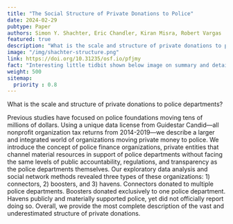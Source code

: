 ```yaml
---
title: "The Social Structure of Private Donations to Police"
date: 2024-02-29
pubtype: Paper
authors: Simon Y. Shachter, Eric Chandler, Kiran Misra, Robert Vargas
featured: true
description: "What is the scale and structure of private donations to police departments ..."
image: "/img/shachter-structure.png"
link: https://doi.org/10.31235/osf.io/pfjmy 
fact: "Interesting little tidbit shown below image on summary and detail page"
weight: 500
sitemap:
  priority : 0.8
---
```

What is the scale and structure of private donations to police departments? 

Previous studies have focused on police foundations moving tens of millions of dollars. Using a unique data license from Guidestar Candid—all nonprofit organization tax returns from 2014-2019—we describe a larger and integrated world of organizations moving private money to police. We introduce the concept of police finance organizations, private entities that channel material resources in support of police departments without facing the same levels of public accountability, regulations, and transparency as the police departments themselves. Our exploratory data analysis and social network methods revealed three types of these organizations: 1) connectors, 2) boosters, and 3) havens. Connectors donated to multiple police departments. Boosters donated exclusively to one police department. Havens publicly and materially supported police, yet did not officially report doing so. Overall, we provide the most complete description of the vast and underestimated structure of private donations.
